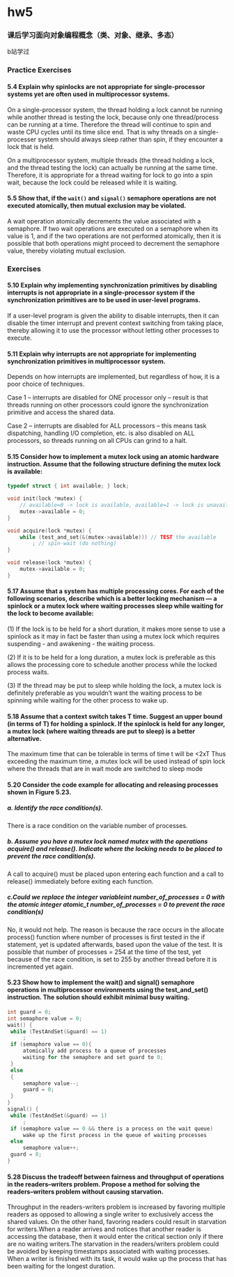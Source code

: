 # hw5

### 课后学习面向对象编程概念（类、对象、继承、多态）

b站学过

### Practice Exercises

#### 5.4 Explain why spinlocks are not appropriate for single-processor systems yet are often used in multiprocessor systems.

On a single-processor system, the thread holding a lock cannot be running while another thread is testing the lock, because only one thread/process can be running at a time. Therefore the thread will continue to spin and waste CPU cycles until its time slice end. That is why threads on a single-processer system should always sleep rather than spin, if they encounter a lock that is held.

On a multiprocessor system, multiple threads (the thread holding a lock, and the thread testing the lock) can actually be running at the same time. Therefore, it is appropriate for a thread waiting for lock to go into a spin wait, because the lock could be released while it is waiting.

#### 5.5 Show that, if the `wait()` and `signal()` semaphore operations are not executed atomically, then mutual exclusion may be violated.

A wait operation atomically decrements the value associated with a semaphore. If two wait operations are executed on a semaphore when its value is 1, and if the two operations are not performed atomically, then it is possible that both operations might proceed to decrement the semaphore value, thereby violating mutual exclusion.

### Exercises

#### 5.10 Explain why implementing synchronization primitives by disabling interrupts is not appropriate in a single-processor system if the synchronization primitives are to be used in user-level programs.

If a user-level program is given the ability to disable interrupts, then it can disable the timer interrupt and prevent context switching from taking place, thereby allowing it to use the processor without letting other processes to execute.

#### 5.11 Explain why interrupts are not appropriate for implementing synchronization primitives in multiprocessor system.

Depends on how interrupts are implemented, but regardless of how, it is a poor choice of techniques.

Case 1 – interrupts are disabled for ONE processor only – result is that threads running on other processors could ignore the synchronization primitive and access the shared data.

Case 2 – interrupts are disabled for ALL processors – this means task dispatching, handling I/O completion, etc. is also disabled on ALL processors, so threads running on all CPUs can grind to a halt.



#### 5.15 Consider how to implement a mutex lock using an atomic hardware instruction. Assume that the following structure defining the mutex lock is available:

```c
typedef struct { int available; } lock;

void init(lock *mutex) {
	// available=0 -> lock is available, available=1 -> lock is unavailable
	mutex->available = 0;
}

void acquire(lock *mutex) {
	while (test_and_set(&(mutex->available))) // TEST the available
		; // spin-wait (do nothing)
}

void release(lock *mutex) {
	mutex->available = 0;
}

```



#### 5.17 Assume that a system has multiple processing cores. For each of the following scenarios, describe which is a better locking mechanism — a spinlock or a mutex lock where waiting processes sleep while waiting for the lock to become available:

(1) If the lock is to be held for a short duration, it makes more sense to use a spinlock as it may in fact be faster than using a mutex lock which requires suspending - and awakening - the waiting process.

(2) If it is to be held for a long duration, a mutex lock is preferable as this allows the processing core to schedule another process while the locked process waits.

(3) If the thread may be put to sleep while holding the lock, a mutex lock is definitely preferable as you wouldn’t want the waiting process to be spinning while waiting for the other process to wake up.

#### 5.18 Assume that a context switch takes T time. Suggest an upper bound (in terms of T) for holding a spinlock. If the spinlock is held for any longer, a mutex lock (where waiting threads are put to sleep) is a better alternative.

The maximum time that can be tolerable in terms of time t will be <2xT Thus exceeding the maximum time, a mutex lock will be used instead of spin lock where the threads that are in wait mode are switched to sleep mode

#### 5.20 Consider the code example for allocating and releasing processes shown in Figure 5.23.

##### a. Identify the race condition(s).

There is a race condition on the variable number of processes.

##### b. Assume you have a mutex lock named mutex with the operations acquire() and release(). Indicate where the locking needs to be placed to prevent the race condition(s).

 A call to acquire() must be placed upon entering each function and a call to release() immediately before exiting each function.

##### c.Could we replace the integer variableint number_of_processes = 0 with the atomic integer atomic_t number_of_processes = 0 to prevent the race condition(s)

No, it would not help. The reason is because the race occurs in the allocate process() function where number of processes is first tested in the if statement, yet is updated afterwards, based upon the value of the test. It is possible that number of processes = 254 at the time of the test, yet because of the race condition, is set to 255 by another thread before it is incremented yet again.

####  5.23 Show how to implement the wait() and signal() semaphore operations in multiprocessor environments using the test_and_set() instruction. The solution should exhibit minimal busy waiting.

```c
int guard = 0;
int semaphore value = 0;
wait() {
 while (TestAndSet(&guard) == 1)
     ;
 if (semaphore value == 0){
     atomically add process to a queue of processes
     waiting for the semaphore and set guard to 0;
 }
 else
 {
     semaphore value--;
     guard = 0;
 }
}
signal() {
 while (TestAndSet(&guard) == 1)
     ;
 if (semaphore value == 0 && there is a process on the wait queue)
     wake up the first process in the queue of waiting processes
 else
     semaphore value++;
 guard = 0;
}

```

#### 5.28 Discuss the tradeoff between fairness and throughput of operations in the readers–writers problem. Propose a method for solving the readers–writers problem without causing starvation.

Throughput in the readers-writers problem is increased by favoring multiple readers as opposed to allowing a single writer to exclusively access the shared values. On the other hand, favoring readers could result in starvation for writers.When a reader arrives and notices that another reader is accessing the database, then it would enter the critical section only if there are no waiting writers.The starvation in the readers/writers problem could be avoided by keeping timestamps associated with waiting processes. When a writer is finished with its task, it would wake up the process that has been waiting for the longest duration.



